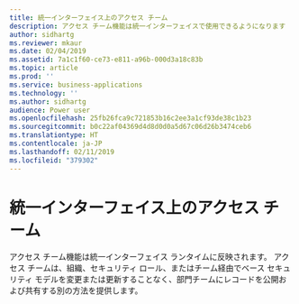 ```yaml
---
title: 統一インターフェイス上のアクセス チーム
description: アクセス チーム機能は統一インターフェイスで使用できるようになります
author: sidhartg
ms.reviewer: mkaur
ms.date: 02/04/2019
ms.assetid: 7a1c1f60-ce73-e811-a96b-000d3a18c83b
ms.topic: article
ms.prod: ''
ms.service: business-applications
ms.technology: ''
ms.author: sidhartg
audience: Power user
ms.openlocfilehash: 25fb26fca9c721853b16c2ee3a1cf93de38c1b23
ms.sourcegitcommit: b0c22af04369d4d8d0d0a5d67c06d26b3474ceb6
ms.translationtype: HT
ms.contentlocale: ja-JP
ms.lasthandoff: 02/11/2019
ms.locfileid: "379302"
---
```

# <a name="access-team-on-unified-interface"></a>統一インターフェイス上のアクセス チーム




アクセス チーム機能は統一インターフェイス ランタイムに反映されます。 アクセス チームは、組織、セキュリティ ロール、またはチーム経由でベース セキュリティ モデルを変更または更新することなく、部門チームにレコードを公開および共有する別の方法を提供します。